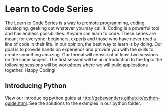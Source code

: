 # Learn to Code Series
The Learn to Code Series is a way to promote programming, coding, developing, geeking out whatever you may call it. Coding is a powerful tool and has endless possibilities. Anyone can learn to code. These series are meant for everyone: beginners, experts and those who have never read a line of code in their life. In our opinion, the best way to learn is by doing. Our goal is to provide hands on experience and provide you with the skills to create something amazing. Our format will consist of at least two sessions on the same subject. The first session will be an introduction to the topic the following sessions will be workshops where we will build applications together. Happy Coding! 

## Introducing Python
View our introducing python guide at http://gabewonders.github.io/python-guide.html. See the solutions to the examples in our python folder.
